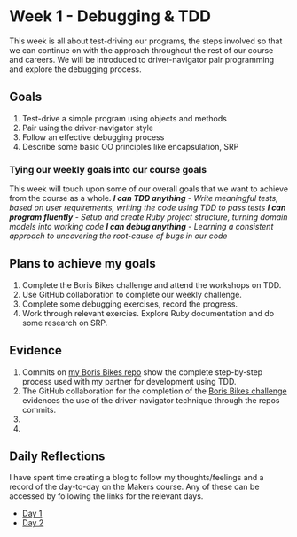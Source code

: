 # Week 1 - Debugging & TDD
This week is all about test-driving our programs, the steps involved so that we can continue on with the approach throughout the rest of our course and careers. We will be introduced to driver-navigator pair programming and explore the debugging process.

## Goals
1. Test-drive a simple program using objects and methods
2. Pair using the driver-navigator style
3. Follow an effective debugging process
4. Describe some basic OO principles like encapsulation, SRP

### Tying our weekly goals into our course goals
This week will touch upon some of our overall goals that we want to achieve from the course as a whole.
**_I can TDD anything_** *- Write meaningful tests, based on user requirements, writing the code using TDD to pass tests*
**_I can program fluently_** *- Setup and create Ruby project structure, turning domain models into working code*
**_I can debug anything_** *- Learning a consistent approach to uncovering the root-cause of bugs in our code*

## Plans to achieve my goals
1. Complete the Boris Bikes challenge and attend the workshops on TDD.
2. Use GitHub collaboration to complete our weekly challenge.
3. Complete some debugging exercises, record the progress.
4. Work through relevant exercies. Explore Ruby documentation and do some research on SRP.

## Evidence
1. Commits on [my Boris Bikes repo](https://github.com/adamwoodcock98/boris-bikes) show the complete step-by-step process used with my partner for development using TDD.
2. The GitHub collaboration for the completion of the [Boris Bikes challenge](https://github.com/adamwoodcock98/boris-bikes) evidences the use of the driver-navigator technique through the repos commits.
3. 
4. 

## Daily Reflections
I have spent time creating a blog to follow my thoughts/feelings and a record of the day-to-day on the Makers course. Any of these can be accessed by following the links for the relevant days.
* [Day 1](https://medium.com/@adam.woodcock98/pinch-me-i-need-to-know-this-is-real-makers-day-1-19fc3d77b63c)
* [Day 2](https://medium.com/@adam.woodcock98/can-you-hear-that-bug-makers-day-2-480d6ca2cb57)